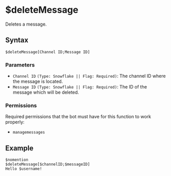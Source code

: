 # $deleteMessage
Deletes a message.

## Syntax
```
$deleteMessage[Channel ID;Message ID]
```

### Parameters
- `Channel ID` `(Type: Snowflake || Flag: Required)`: The channel ID where the message is located.
- `Message ID` `(Type: Snowflake || Flag: Required)`: The ID of the message which will be deleted.

### Permissions
Required permissions that the bot must have for this function to work properly:
- `managemessages`

## Example
```
$nomention
$deleteMessage[$channelID;$messageID]
Hello $username!
```
